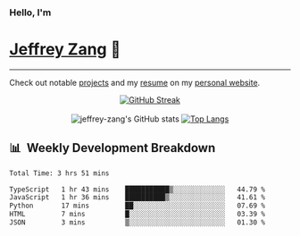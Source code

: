 
### Hello, I'm 
# [Jeffrey Zang](https://www.linkedin.com/in/jeffreyzang/) 🦀

---

Check out notable [projects](https://jeffz.dev/projects) and my [resume](https://jeffz.dev/resume) on my [personal website](https://jeffz.dev/).

<div align = 'center'>

[![GitHub Streak](https://github-readme-streak-stats.herokuapp.com/?user=jeffrey-zang&theme=tokyonight)](https://git.io/streak-stats)
<br></br>
![jeffrey-zang's GitHub stats](https://github-readme-stats.vercel.app/api?username=jeffrey-zang&show_icons=true&theme=tokyonight&hide_rank=true&hide=stars) 
[![Top Langs](https://github-readme-stats.vercel.app/api/top-langs/?username=jeffrey-zang&hide=ShaderLab,HLSL&layout=compact&theme=tokyonight)](https://github.com/anuraghazra/github-readme-stats)

</div>

## 📊 &nbsp;Weekly Development Breakdown
<!--START_SECTION:waka-->

```txt
Total Time: 3 hrs 51 mins

TypeScript   1 hr 43 mins    ███████████▒░░░░░░░░░░░░░   44.79 %
JavaScript   1 hr 36 mins    ██████████▒░░░░░░░░░░░░░░   41.61 %
Python       17 mins         ██░░░░░░░░░░░░░░░░░░░░░░░   07.69 %
HTML         7 mins          █░░░░░░░░░░░░░░░░░░░░░░░░   03.39 %
JSON         3 mins          ▒░░░░░░░░░░░░░░░░░░░░░░░░   01.30 %
```

<!--END_SECTION:waka-->

